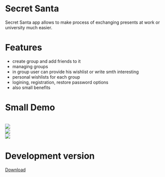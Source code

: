 # Secret Santa
Secret Santa app allows to make process of exchanging presents at work or university much easier.
# Features
+ create group and add friends to it
+ managing groups
+ in group user can provide his wishlist or write smth interesting
+ personal wishlists for each group
+ logining, registration, restore password options
+ also small benefits

# Small Demo
<br />![](http://i.imgur.com/Ti3fEh2.gif)
<br />![](http://i.imgur.com/RJMVP1y.gif)
<br />![](http://i.imgur.com/GkCFtlM.gif)


# Development version
<a href="https://firebasestorage.googleapis.com/v0/b/apkstes.appspot.com/o/Secret%20Santa.apk?alt=media&token=1c8aa0b0-78fb-419d-acf0-5a593a365af3" target="_blank">Download</a>


